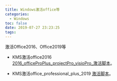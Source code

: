 ```yaml
---
title: Windows激活office等
categories:
  - Windows
toc: false
date: 2019-07-27 23:23:25
tags:
---
```

激活Office2016、Office2019等
<!-- more -->

* KMS激活office2016  
[2016_officeProPlus_projectPro_visioPro_激活脚本](2016_officeProPlus_projectPro_visioPro_激活脚本.7z)。  

* KMS激活office_professional_plus_2019
[激活脚本](cn_office_professional_plus_2019_x86_x64_dvd_5e5be643.iso.激活.cmd)。  
